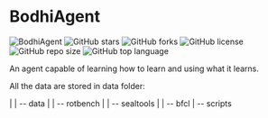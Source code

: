 # BodhiAgent
![BodhiAgent](https://img.shields.io/badge/BodhiAgent-8A2BE2)
![GitHub stars](https://img.shields.io/github/stars/Hytn/BodhiAgent?style=social)
![GitHub forks](https://img.shields.io/github/forks/Hytn/BodhiAgent?style=social)
![GitHub license](https://img.shields.io/github/license/Hytn/BodhiAgent)
![GitHub repo size](https://img.shields.io/github/repo-size/Hytn/BodhiAgent)
![GitHub top language](https://img.shields.io/github/languages/top/Hytn/BodhiAgent)
<!-- [![BodhiAgent Logo](./figs/meditation.png)](https://github.com/Hytn/BodhiAgent) -->

An agent capable of learning how to learn and using what it learns.

All the data are stored in data folder:

|
| -- data
|   | -- rotbench
|   | -- sealtools
|   | -- bfcl
| -- scripts


